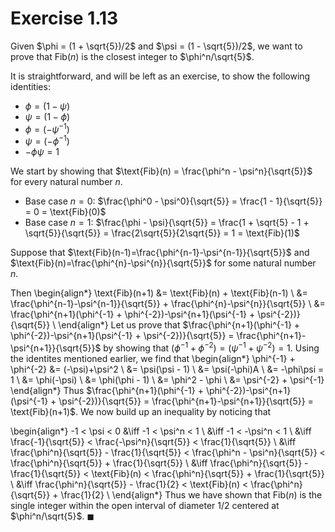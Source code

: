 # Exercise 1.13

Given $\phi = (1 + \sqrt{5})/2$ and $\psi = (1 - \sqrt{5})/2$, we want to prove that $\text{Fib}(n)$ is the closest integer to $\phi^n/\sqrt{5}$.

It is straightforward, and will be left as an exercise, to show the following identities:

* $\phi = (1 - \psi)$
* $\psi = (1 - \phi)$
* $\phi = (-\psi^{-1})$
* $\psi = (-\phi^{-1})$
* $-\phi\psi = 1$

We start by showing that $\text{Fib}(n) = \frac{\phi^n - \psi^n}{\sqrt{5}}$ for every natural number $n$.

* Base case $n=0$: $\frac{\phi^0 - \psi^0}{\sqrt{5}} = \frac{1 - 1}{\sqrt{5}} = 0 = \text{Fib}(0)$
* Base case $n=1$: $\frac{\phi - \psi}{\sqrt{5}} = \frac{1 + \sqrt{5} - 1 + \sqrt{5}}{\sqrt{5}} = \frac{2\sqrt{5}}{2\sqrt{5}} = 1 = \text{Fib}(1)$

Suppose that $\text{Fib}(n-1)=\frac{\phi^{n-1}-\psi^{n-1}}{\sqrt{5}}$ and $\text{Fib}(n)=\frac{\phi^{n}-\psi^{n}}{\sqrt{5}}$ for some natural number $n$.

Then
\begin{align*}
  \text{Fib}(n+1) &= \text{Fib}(n) + \text{Fib}(n-1) \\
                  &= \frac{\phi^{n-1}-\psi^{n-1}}{\sqrt{5}} + \frac{\phi^{n}-\psi^{n}}{\sqrt{5}} \\
                  &= \frac{\phi^{n+1}(\phi^{-1} + \phi^{-2})-\psi^{n+1}(\psi^{-1} + \psi^{-2})}{\sqrt{5}} \\
\end{align*} 
Let us prove that $\frac{\phi^{n+1}(\phi^{-1} + \phi^{-2})-\psi^{n+1}(\psi^{-1} + \psi^{-2})}{\sqrt{5}} = \frac{\phi^{n+1}-\psi^{n+1}}{\sqrt{5}}$ by showing that $(\phi^{-1}+\phi^{-2}) = (\psi^{-1}+\psi^{-2}) = 1.$
Using the identites mentioned earlier, we find that 
\begin{align*}
\phi^{-1} + \phi^{-2} &= (-\psi)+\psi^2 \\
                      &= \psi(\psi - 1) \\
                      &= \psi(-\phi)A \\
                      &= -\phi\psi = 1 \\
                      &= \phi(-\psi) \\
                      &= \phi(\phi - 1) \\
                      &= \phi^2 - \phi \\
                      &= \psi^{-2} + \psi^{-1}
\end{align*}
Thus $\frac{\phi^{n+1}(\phi^{-1} + \phi^{-2})-\psi^{n+1}(\psi^{-1} + \psi^{-2})}{\sqrt{5}} = \frac{\phi^{n+1}-\psi^{n+1}}{\sqrt{5}} = \text{Fib}(n+1)$.
We now build up an inequality by noticing that

\begin{align*}
-1 < \psi < 0 &\iff -1 < \psi^n < 1 \\
              &\iff -1 < -\psi^n < 1 \\
              &\iff \frac{-1}{\sqrt{5}} < \frac{-\psi^n}{\sqrt{5}} < \frac{1}{\sqrt{5}} \\
              &\iff \frac{\phi^n}{\sqrt{5}} - \frac{1}{\sqrt{5}} < \frac{\phi^n - \psi^n}{\sqrt{5}} < \frac{\phi^n}{\sqrt{5}} + \frac{1}{\sqrt{5}} \\
              &\iff \frac{\phi^n}{\sqrt{5}} - \frac{1}{\sqrt{5}} < \text{Fib}(n) < \frac{\phi^n}{\sqrt{5}} + \frac{1}{\sqrt{5}} \\
              &\iff \frac{\phi^n}{\sqrt{5}} - \frac{1}{2} < \text{Fib}(n) < \frac{\phi^n}{\sqrt{5}} + \frac{1}{2} \\
\end{align*}
Thus we have shown that $\text{Fib}(n)$ is the single integer within the open interval of diameter $1/2$ centered at $\phi^n/\sqrt{5}$. $\blacksquare$
